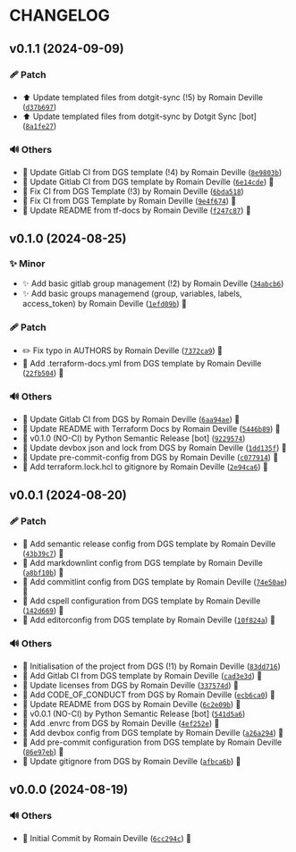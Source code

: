 <!-- markdownlint-disable-file -->
# CHANGELOG

## v0.1.1 (2024-09-09)

### 🩹 Patch

  * ⬆️ Update templated files from dotgit-sync (!5) by Romain Deville ([`d37b697`](https://framagit.org/rdeville-public/terraform/module-gitlab-groups/-/commit/d37b69773ee41333e8c313ffea8724a1130df648))
  * ⬆️ Update templated files from dotgit-sync by Dotgit Sync [bot] ([`8a1fe27`](https://framagit.org/rdeville-public/terraform/module-gitlab-groups/-/commit/8a1fe270ee47e522dcde18586e3c3218ed5d41c5))

### 🔊 Others

  * 👷 Update Gitlab CI from DGS template (!4) by Romain Deville ([`8e9803b`](https://framagit.org/rdeville-public/terraform/module-gitlab-groups/-/commit/8e9803b1a25c0fca623e89500273955134871ec7))
  * 👷 Update Gitlab CI from DGS template by Romain Deville ([`6e14cde`](https://framagit.org/rdeville-public/terraform/module-gitlab-groups/-/commit/6e14cde3ac0378cb143b8588f6954959c6a6c5ed)) 🔏
  * 💚 Fix CI from DGS Template (!3) by Romain Deville ([`6bda518`](https://framagit.org/rdeville-public/terraform/module-gitlab-groups/-/commit/6bda5182dcc6a77f85656f8459ec2482bd8a11f7))
  * 💚 Fix CI from DGS Template by Romain Deville ([`9e4f674`](https://framagit.org/rdeville-public/terraform/module-gitlab-groups/-/commit/9e4f6741b2225afb9eb1c2047407cf1908d2f882)) 🔏
  * 📝 Update README from tf-docs by Romain Deville ([`f247c87`](https://framagit.org/rdeville-public/terraform/module-gitlab-groups/-/commit/f247c87454a0e7f7efc79b03a278c77d59fcf378)) 🔏

## v0.1.0 (2024-08-25)

### ✨ Minor

  * ✨ Add basic gitlab group management (!2) by Romain Deville ([`34abcb6`](https://framagit.org/rdeville-public/terraform/module-gitlab-groups/-/commit/34abcb693a32fdc453ff435239351b2237bd3a3b))
  * ✨ Add basic groups managemend (group, variables, labels, access_token) by Romain Deville ([`1efd09b`](https://framagit.org/rdeville-public/terraform/module-gitlab-groups/-/commit/1efd09bdb652fe6ddae30d510ce1f14bfeef40d2)) 🔏

### 🩹 Patch

  * ✏️ Fix typo in AUTHORS by Romain Deville ([`7372ca9`](https://framagit.org/rdeville-public/terraform/module-gitlab-groups/-/commit/7372ca97e832262d1467945f0ffca74906966e97)) 🔏
  * 🔧 Add .terraform-docs.yml from DGS template by Romain Deville ([`22fb504`](https://framagit.org/rdeville-public/terraform/module-gitlab-groups/-/commit/22fb50410cb0ed49345bc2e10f8a71c3d7ea31b4)) 🔏

### 🔊 Others

  * 👷 Update Gitlab CI from DGS by Romain Deville ([`6aa94ae`](https://framagit.org/rdeville-public/terraform/module-gitlab-groups/-/commit/6aa94ae9f860024accc0bc413078131dfc256945)) 🔏
  * 📝 Update README with Terraform Docs by Romain Deville ([`5446b89`](https://framagit.org/rdeville-public/terraform/module-gitlab-groups/-/commit/5446b897947c020a58026d1dea4801122f8623ef)) 🔏
  * 🔖 v0.1.0 (NO-CI) by Python Semantic Release [bot] ([`9229574`](https://framagit.org/rdeville-public/terraform/module-gitlab-groups/-/commit/92295743da1fb1241bc153f2d0fbe510e4ae841e))
  * 🔨 Update devbox json and lock from DGS by Romain Deville ([`1dd135f`](https://framagit.org/rdeville-public/terraform/module-gitlab-groups/-/commit/1dd135f390aa058e8f9a2f738c946909df7a4208)) 🔏
  * 🔨 Update pre-commit-config from DGS by Romain Deville ([`c077914`](https://framagit.org/rdeville-public/terraform/module-gitlab-groups/-/commit/c077914bbc727daa419c3f6db7ba47bfdd561e42)) 🔏
  * 🙈 Add terraform.lock.hcl to gitignore by Romain Deville ([`2e94ca6`](https://framagit.org/rdeville-public/terraform/module-gitlab-groups/-/commit/2e94ca66e33c2340a76c700b4c14dcd42963ec6d)) 🔏

## v0.0.1 (2024-08-20)

### 🩹 Patch

  * 🔧 Add semantic release config from DGS template by Romain Deville ([`43b39c7`](https://framagit.org/rdeville-public/terraform/module-gitlab-groups/-/commit/43b39c702f8cb29ed67ced22a9c36addf23a0920)) 🔏
  * 🔧 Add markdownlint config from DGS template by Romain Deville ([`a8bf10b`](https://framagit.org/rdeville-public/terraform/module-gitlab-groups/-/commit/a8bf10b76f4adc11b4ef27bed59f9fb1e8884dc9)) 🔏
  * 🔧 Add commitlint config from DGS template by Romain Deville ([`74e50ae`](https://framagit.org/rdeville-public/terraform/module-gitlab-groups/-/commit/74e50ae38174d1a44b987ddadfc18496799b5481)) 🔏
  * 🔧 Add cspell configuration from DGS template by Romain Deville ([`142d669`](https://framagit.org/rdeville-public/terraform/module-gitlab-groups/-/commit/142d6698bab795582f2b755b8983afd9d9fcdfb3)) 🔏
  * 🔧 Add editorconfig from DGS template by Romain Deville ([`10f824a`](https://framagit.org/rdeville-public/terraform/module-gitlab-groups/-/commit/10f824aa5783e9e97aaf346d1aa191c6c370bc82)) 🔏

### 🔊 Others

  * 🎉 Initialisation of the project from DGS (!1) by Romain Deville ([`83dd716`](https://framagit.org/rdeville-public/terraform/module-gitlab-groups/-/commit/83dd71602f7d782f053e01105bf0e49924e61e42))
  * 👷 Add Gitlab CI from DGS template by Romain Deville ([`cad3e3d`](https://framagit.org/rdeville-public/terraform/module-gitlab-groups/-/commit/cad3e3da23d63a064e5db0ae40b999fb4c6df6c3)) 🔏
  * 📄 Update licenses from DGS by Romain Deville ([`337574d`](https://framagit.org/rdeville-public/terraform/module-gitlab-groups/-/commit/337574de6a4ca757f8a06701f14a8d18d72c6a23)) 🔏
  * 📝 Add CODE_OF_CONDUCT from DGS by Romain Deville ([`ecb6ca0`](https://framagit.org/rdeville-public/terraform/module-gitlab-groups/-/commit/ecb6ca010b67c08a2579068498536f1a119da271)) 🔏
  * 📝 Update README from DGS by Romain Deville ([`6c2e09b`](https://framagit.org/rdeville-public/terraform/module-gitlab-groups/-/commit/6c2e09b94955bdc3c8cb19a6e8c497c12ada7f73)) 🔏
  * 🔖 v0.0.1 (NO-CI) by Python Semantic Release [bot] ([`541d5a6`](https://framagit.org/rdeville-public/terraform/module-gitlab-groups/-/commit/541d5a6c8db18394c15a565b20048df2e45b3109))
  * 🔨 Add .envrc from DGS by Romain Deville ([`4ef252e`](https://framagit.org/rdeville-public/terraform/module-gitlab-groups/-/commit/4ef252e46874ba846bb3a4132b8aab36180ab897)) 🔏
  * 🔨 Add devbox config from DGS template by Romain Deville ([`a26a294`](https://framagit.org/rdeville-public/terraform/module-gitlab-groups/-/commit/a26a2945117d04d075fe2472f197c9d23f4bca68)) 🔏
  * 🔨 Add pre-commit configuration from DGS template by Romain Deville ([`86e97eb`](https://framagit.org/rdeville-public/terraform/module-gitlab-groups/-/commit/86e97eb42568779891bbe7c2c71ce7160a91aa6d)) 🔏
  * 🙈 Update gitignore from DGS by Romain Deville ([`afbca6b`](https://framagit.org/rdeville-public/terraform/module-gitlab-groups/-/commit/afbca6b63d9cede6ad996a125f11838c9bb6a168)) 🔏

## v0.0.0 (2024-08-19)

### 🔊 Others

  * 🎉 Initial Commit by Romain Deville ([`6cc294c`](https://framagit.org/rdeville-public/terraform/module-gitlab-groups/-/commit/6cc294c6932b69ec4f6d8a989bd5dcb7c23cc4cc)) 🔏
